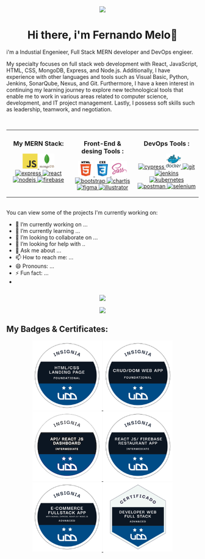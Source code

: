 <div align="center">
  <img height="150" src="https://camo.githubusercontent.com/62da68eb62b1e5f175f7d1f0191dd89a653d7908feb22d37d4a0ab07365d6791/68747470733a2f2f6d656469612e67697068792e636f6d2f6d656469612f4d3967624264396e6244724f5475314d71782f67697068792e676966"/>
</div>

### <h1 align="center">Hi there, i'm Fernando Melo👋</h1>
<p>i'm a Industial Engenieer, Full Stack MERN developer and DevOps engieer.</p>

<p>My specialty focuses on full stack web development with React, JavaScript, HTML, CSS, MongoDB, Express, and Node.js. Additionally, I have experience with other languages and tools such as Visual Basic, Python, Jenkins, SonarQube, Nexus, and Git. Furthermore, I have a keen interest in continuing my learning journey to explore new technological tools that enable me to work in various areas related to computer science, development, and IT project management. Lastly, I possess soft skills such as leadership, teamwork, and negotiation.</p>


<br/> 
<table><tr align="center">
    <td valign="top" width="33%">
      <h3 align="center">My MERN Stack:</h3>
      <p align="center">
        <a href="https://developer.mozilla.org/en-US/docs/Web/JavaScript" target="_blank" rel="noreferrer">
          <img src="https://raw.githubusercontent.com/devicons/devicon/master/icons/javascript/javascript-original.svg" alt="javascript" width="40" height="40"/>
        </a>
        <a href="https://www.mongodb.com/" target="_blank" rel="noreferrer">
          <img src="https://raw.githubusercontent.com/devicons/devicon/master/icons/mongodb/mongodb-original-wordmark.svg" alt="mongodb" width="40" height="40"/>
        </a>
        <a href="https://expressjs.com" target="_blank" rel="noreferrer">
          <img src="https://cdn.jsdelivr.net/gh/devicons/devicon/icons/express/express-original.svg" alt="express" width="40" height="40"/>
        </a>
        <a href="https://reactjs.org/" target="_blank" rel="noreferrer">
          <img src="https://cdn.jsdelivr.net/gh/devicons/devicon/icons/react/react-original.svg" alt="react" width="40" height="40"/>
        </a>
        <a href="https://nodejs.org" target="_blank" rel="noreferrer">
          <img src="https://cdn.jsdelivr.net/gh/devicons/devicon/icons/nodejs/nodejs-original.svg" alt="nodejs" width="40" height="40"/>
        </a>
        <a href="https://firebase.google.com/" target="_blank" rel="noreferrer">
          <img src="https://www.vectorlogo.zone/logos/firebase/firebase-icon.svg" alt="firebase" width="40" height="40"/>
        </a>
      </p>
    </td>
    <td valign="top" width="33%">
      <h3 align="center">Front-End & desing Tools :</h3>
      <p align="center">
        <a href="https://www.w3.org/html/" target="_blank" rel="noreferrer">
          <img src="https://raw.githubusercontent.com/devicons/devicon/master/icons/html5/html5-original-wordmark.svg" alt="html5" width="40" height="40"/>
        </a>
        <a href="https://www.w3schools.com/css/" target="_blank" rel="noreferrer">
          <img src="https://raw.githubusercontent.com/devicons/devicon/master/icons/css3/css3-original-wordmark.svg" alt="css3" width="40" height="40"/> 
        </a>
        <a href="https://sass-lang.com" target="_blank" rel="noreferrer">
          <img src="https://raw.githubusercontent.com/devicons/devicon/master/icons/sass/sass-original.svg" alt="sass" width="40" height="40"/>
        </a>
        <a href="https://getbootstrap.com" target="_blank" rel="noreferrer">
          <img src="https://cdn.jsdelivr.net/gh/devicons/devicon/icons/bootstrap/bootstrap-original.svg" alt="bootstrap" width="40" height="40"/>
        </a>
        <a href="https://www.chartjs.org" target="_blank" rel="noreferrer">
          <img src="https://www.chartjs.org/media/logo-title.svg" alt="chartjs" width="40" height="40"/>
        </a>
        <a href="https://www.figma.com/" target="_blank" rel="noreferrer">
          <img src="https://www.vectorlogo.zone/logos/figma/figma-icon.svg" alt="figma" width="40" height="40"/>
        </a>
        <a href="https://www.adobe.com/in/products/illustrator.html" target="_blank" rel="noreferrer">
          <img src="https://www.vectorlogo.zone/logos/adobe_illustrator/adobe_illustrator-icon.svg" alt="illustrator" width="40" height="40"/>
        </a>
      </p>
    </td>
    <td valign="top" width="33%">
      <h3 align="center">DevOps Tools :</h3>
      <p align="center">
        <a href="https://www.cypress.io" target="_blank" rel="noreferrer">
          <img src="https://raw.githubusercontent.com/simple-icons/simple-icons/6e46ec1fc23b60c8fd0d2f2ff46db82e16dbd75f/icons/cypress.svg" alt="cypress" width="40" height="40"/>
        </a>
        <a href="https://www.docker.com/" target="_blank" rel="noreferrer">
            <img src="https://raw.githubusercontent.com/devicons/devicon/master/icons/docker/docker-original-wordmark.svg" alt="docker" width="40" height="40"/>
        </a>
        <a href="https://git-scm.com/" target="_blank" rel="noreferrer">
          <img src="https://www.vectorlogo.zone/logos/git-scm/git-scm-icon.svg" alt="git" width="40" height="40"/>
        </a>
        <a href="https://www.jenkins.io" target="_blank" rel="noreferrer">
          <img src="https://www.vectorlogo.zone/logos/jenkins/jenkins-icon.svg" alt="jenkins" width="40" height="40"/>
        </a>
        <a href="https://kubernetes.io" target="_blank" rel="noreferrer">
          <img src="https://www.vectorlogo.zone/logos/kubernetes/kubernetes-icon.svg" alt="kubernetes" width="40" height="40"/>
        </a>
        <a href="https://postman.com" target="_blank" rel="noreferrer">
          <img src="https://www.vectorlogo.zone/logos/getpostman/getpostman-icon.svg" alt="postman" width="40" height="40"/>
        </a>
        <a href="https://www.selenium.dev" target="_blank" rel="noreferrer">
          <img src="https://raw.githubusercontent.com/detain/svg-logos/780f25886640cef088af994181646db2f6b1a3f8/svg/selenium-logo.svg" alt="selenium" width="40" height="40"/>
        </a>
      </p>
    </td>
  </tr></table>  
<br/>  
You can view some of the projects I'm currently working on:

- 🔭 I’m currently working on ...
- 🌱 I’m currently learning ...
- 👯 I’m looking to collaborate on ...
- 🤔 I’m looking for help with ..
- 💬 Ask me about ...
- 📫 How to reach me: ...
- 😄 Pronouns: ...
- ⚡ Fun fact: ...
- 
###
<p align="center">
<!--   <a href="https://github.com/anuraghazra/github-readme-stats"> -->
    <img align="center" src="https://github-readme-stats.vercel.app/api/top-langs/?username=Fernandojmo&layout=compact" />
<!--   </a> -->
</p>
<p align="center">
<!--   <a href="https://github.com/anuraghazra/github-readme-stats"> -->
    <img align="center" src="https://github-readme-stats.vercel.app/api?username=Fernandojmo&show_icons=true&theme=radical" />
<!--   </a> -->
</p>
<h2>My Badges & Certificates:</h2>
<div align="center">
  <a href="https://www.credly.com/earner/earned/badge/4a39c3ce-8cc7-4531-a6d4-d335b527a78a">
    <img src="https://github.com/Fernandojmo/Fernandojmo/blob/main/Badges/html-css-landing-page-sobresaliente%20(2).png?raw=true" width="182" height="182"/>
  </a>
  <a href="https://www.credly.com/earner/earned/badge/76c963af-5e86-4f66-ae6d-0a7af63517a5">
    <img src="https://github.com/Fernandojmo/Fernandojmo/blob/main/Badges/crud-dom-web-app-sobresaliente.png?raw=true" width="182" height="182"/>
  </a>
  <a href="https://www.credly.com/earner/earned/badge/a5c4acc3-bea7-4e81-9eb2-29231dac1e5b">
    <img src="https://github.com/Fernandojmo/Fernandojmo/blob/main/Badges/api-react-js-dashboard-sobresaliente.png?raw=true" width="182" height="182"/>
  </a>
  <a href="https://www.credly.com/earner/earned/badge/8cfbe4af-c6c0-4b12-938f-796cacf7b800">
    <img src="https://github.com/Fernandojmo/Fernandojmo/blob/main/Badges/react-js-firebase-restaurant-app-sobresaliente.png?raw=true" width="182" height="182"/>
  </a>
  <a href="https://www.credly.com/earner/earned/badge/e958b304-b2f0-4cc4-be77-e634bc314ebc">  
    <img src="https://github.com/Fernandojmo/Fernandojmo/blob/main/Badges/e-commerce-fullstack-app-with-mongo-express-react-js-y-node-js-sobresaliente.png?raw=true" width="182" height="182"/>
  </a>
  <a href="https://solicitudes.udd.cl/verificar/index.php/index/?identificador=188974155&folio=195773">  
    <img src="https://github.com/Fernandojmo/Fernandojmo/blob/main/Badges/developer-web-full-stack-sobresaliente.png?raw=true" width="182" height="182"/>
  </a>
</div>
